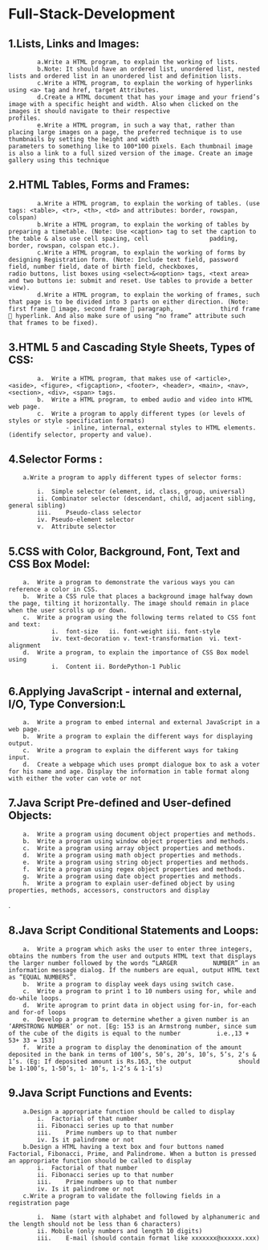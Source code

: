 # Full-Stack-Development

## 1.Lists, Links and Images:
   
			a.Write a HTML program, to explain the working of lists.
			b.Note: It should have an ordered list, unordered list, nested lists and ordered list in an unordered list and definition lists.
			c.Write a HTML program, to explain the working of hyperlinks using <a> tag and href, target Attributes.
			d.Create a HTML document that has your image and your friend’s image with a specific height and width. Also when clicked on the images it should navigate to their respective 			 	  profiles.
			e.Write a HTML program, in such a way that, rather than placing large images on a page, the preferred technique is to use thumbnails by setting the height and width 				  	  parameters to something like to 100*100 pixels. Each thumbnail image is also a link to a full sized version of the image. Create an image gallery using this technique

## 2.HTML Tables, Forms and Frames:
   
			a.Write a HTML program, to explain the working of tables. (use tags: <table>, <tr>, <th>, <td> and attributes: border, rowspan, colspan)
			b.Write a HTML program, to explain the working of tables by preparing a timetable. (Note: Use <caption> tag to set the caption to the table & also use cell spacing, cell 				  padding, border, rowspan, colspan etc.).
			c.Write a HTML program, to explain the working of forms by designing Registration form. (Note: Include text field, password field, number field, date of birth field, checkboxes, 			  radio buttons, list boxes using <select>&<option> tags, <text area> and two buttons ie: submit and reset. Use tables to provide a better view).
			d.Write a HTML program, to explain the working of frames, such that page is to be divided into 3 parts on either direction. (Note: first frame  image, second frame  paragraph, 			  third frame  hyperlink. And also make sure of using “no frame” attribute such that frames to be fixed).
				
## 3.HTML 5 and Cascading Style Sheets, Types of CSS:
	
			a.	Write a HTML program, that makes use of <article>, <aside>, <figure>, <figcaption>, <footer>, <header>, <main>, <nav>, <section>, <div>, <span> tags.
			b.	Write a HTML program, to embed audio and video into HTML web page.
			c.	Write a program to apply different types (or levels of styles or style specification formats)                    
					- inline, internal, external styles to HTML elements. (identify selector, property and value).
			     
## 4.Selector Forms :
			     
		a.Write a program to apply different types of selector forms:
			     
			i.	Simple selector (element, id, class, group, universal)
			ii.	Combinator selector (descendant, child, adjacent sibling, general sibling)
			iii.	Pseudo-class selector
			iv.	Pseudo-element selector
			v.	Attribute selector
			     
## 5.CSS with Color, Background, Font, Text and CSS Box Model:
			     
		a.	Write a program to demonstrate the various ways you can reference a color in CSS.
		b.	Write a CSS rule that places a background image halfway down the page, tilting it horizontally. The image should remain in place when the user scrolls up or down.
		c.	Write a program using the following terms related to CSS font and text:
				i.	font-size	ii. font-weight	iii. font-style
				iv. text-decoration	v. text-transformation	vi. text-alignment
		d.	Write a program, to explain the importance of CSS Box model using
				i.	Content	ii. BordePython-1 Public
    
## 6.Applying JavaScript - internal and external, I/O, Type Conversion:L
			     
		a.	Write a program to embed internal and external JavaScript in a web page.
		b.	Write a program to explain the different ways for displaying output.
		c.	Write a program to explain the different ways for taking input.
		d.	Create a webpage which uses prompt dialogue box to ask a voter for his name and age. Display the information in table format along with either the voter can vote or not
		
## 7.Java Script Pre-defined and User-defined Objects:
			     
		a.	Write a program using document object properties and methods.
		b.	Write a program using window object properties and methods.
		c.	Write a program using array object properties and methods.
		d.	Write a program using math object properties and methods.
		e.	Write a program using string object properties and methods.
		f.	Write a program using regex object properties and methods.
		g.	Write a program using date object properties and methods.
		h.	Write a program to explain user-defined object by using properties, methods, accessors, constructors and display
  .
## 8.Java Script Conditional Statements and Loops:
			     
		a.	Write a program which asks the user to enter three integers, obtains the numbers from the user and outputs HTML text that displays the larger number followed by the words “LARGER 			NUMBER” in an 	information message dialog. If the numbers are equal, output HTML text as “EQUAL NUMBERS”.
		b.	Write a program to display week days using switch case.
		c.	Write a program to print 1 to 10 numbers using for, while and do-while loops.
		d.	Write aprogram to print data in object using for-in, for-each and for-of loops
		e.	Develop a program to determine whether a given number is an ‘ARMSTRONG NUMBER’ or not. [Eg: 153 is an Armstrong number, since sum of the cube of the digits is equal to the number 			i.e.,13 + 53+ 33 = 153]
		f.	Write a program to display the denomination of the amount deposited in the bank in terms of 100’s, 50’s, 20’s, 10’s, 5’s, 2’s & 1’s. (Eg: If deposited amount is Rs.163, the output 			should be 1-100’s, 1-50’s, 1- 10’s, 1-2’s & 1-1’s)
  
## 9.Java Script Functions and Events:

		a.Design a appropriate function should be called to display
			i.	Factorial of that number
			ii.	Fibonacci series up to that number
			iii.	Prime numbers up to that number
			iv.	Is it palindrome or not
		b.Design a HTML having a text box and four buttons named Factorial, Fibonacci, Prime, and Palindrome. When a button is pressed an appropriate function should be called to display
			i.	Factorial of that number
			ii.	Fibonacci series up to that number
			iii.	Prime numbers up to that number
			iv.	Is it palindrome or not
		c.Write a program to validate the following fields in a registration page
		
			i.	Name (start with alphabet and followed by alphanumeric and the length should not be less than 6 characters)
			ii.	Mobile (only numbers and length 10 digits)
			iii.	E-mail (should contain format like xxxxxxx@xxxxxx.xxx)
